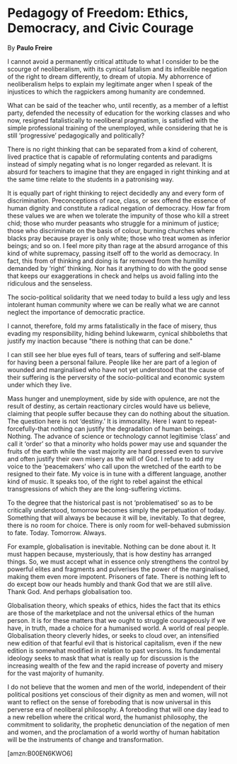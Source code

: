 Pedagogy of Freedom: Ethics, Democracy, and Civic Courage
=========================================================

By **Paulo Freire**

I cannot avoid a permanently critical attitude to what I consider to be the
scourge of neoliberalism, with its cynical fatalism and its inflexible negation
of the right to dream differently, to dream of utopia.  My abhorrence of
neoliberalism helps to explain my legitimate anger when I speak of the
injustices to which the ragpickers among humanity are condemned. 

What can be said of the teacher who, until recently, as a member of a leftist
party, defended the necessity of education for the working classes and who now,
resigned fatalistically to neoliberal pragmatism, is satisfied with the simple
professional training of the unemployed, while considering that he is still
‘progressive’ pedagogically and politically?

There is no right thinking that can be separated from a kind of coherent, lived
practice that is capable of reformulating contents and paradigms instead of
simply negating what is no longer regarded as relevant. It is absurd for
teachers to imagine that they are engaged in right thinking and at the same time
relate to the students in a patronising way.

It is equally part of right thinking to reject decidedly any and every form of
discrimination. Preconceptions of race, class, or sex offend the essence of
human dignity and constitute a radical negation of democracy. How far from these
values we are when we tolerate the impunity of those who kill a street chid;
those who murder peasants who struggle for a minimum of justice; those who
discriminate on the basis of colour, burning churches where blacks pray because
prayer is only white; those who treat women as inferior beings; and so on.  I
feel more pity than rage at the absurd arrogance of this kind of white
supremacy, passing itself off to the world as democracy.  In fact, this from of
thinking and doing is far removed from the humility demanded by ‘right’
thinking.  Nor has it anything to do with the good sense that keeps our
exaggerations in check and helps us avoid falling into the ridiculous and the
senseless. 

The socio-political solidarity that we need today to build a less ugly and less
intolerant human community where we can be really what we are cannot neglect the
importance of democratic practice. 

I cannot, therefore, fold my arms fatalistically in the face of misery, thus
evading my responsibility, hiding behind lukewarm, cynical shibboleths that
justify my inaction because "there is nothing that can be done."

I can still see her blue eyes full of tears, tears of suffering and self-blame
for having been a personal failure.  People like her are part of a legion of
wounded and marginalised who have not yet understood that the cause of their
suffering is the perversity of the socio-political and economic system under
which they live.  

Mass hunger and unemployment, side by side with opulence, are not the result of
destiny, as certain reactionary circles would have us believe, claiming that
people suffer because they can do nothing about the situation. The question here
is not ‘destiny.’ It is immorality. Here I want to repeat-forcefully-that
nothing can justify the degradation of human beings. Nothing. The advance of
science or technology cannot legitimise ‘class’ and call it ‘order’ so that a
minority who holds power may use and squander the fruits of the earth while the
vast majority are hard pressed even to survive and often justify their own
misery as the will of God. I refuse to add my voice to the ‘peacemakers’ who
call upon the wretched of the earth to be resigned to their fate. My voice is in
tune with a different language, another kind of music. It speaks too, of the
right to rebel against the ethical transgressions of which they are the
long-suffering victims.  

To the degree that the historical past is not ‘problematised’ so as to be
critically understood, tomorrow becomes simply the perpetuation of today.
Something that will always be because it will be, inevitably. To that degree,
there is no room for choice.  There is only room for well-behaved submission to
fate.  Today. Tomorrow. Always.

For example, globalisation is inevitable.  Nothing can be done about it. It must
happen because, mysteriously, that is how destiny has arranged things. So, we
must accept what in essence only strengthens the control by powerful elites and
fragments and pulverises the power of the marginalised, making them even more
impotent.  Prisoners of fate. There is nothing left to do except bow our heads
humbly and thank God that we are still alive.  Thank God.  And perhaps
globalisation too.  

Globalisation theory, which speaks of ethics, hides the fact that its ethics are
those of the marketplace and not the universal ethics of the human person.  It
is for these matters that we ought to struggle courageously if we have, in
truth, made a choice for a humanised world.  A world of real people.
Globalisation theory cleverly hides, or seeks to cloud over, an intensified new
edition of that fearful evil that is historical capitalism, even if the new
edition is somewhat modified in relation to past versions. Its fundamental
ideology seeks to mask that what is really up for discussion is the increasing
wealth of the few and the rapid increase of poverty and misery for the vast
majority of humanity.

I do not believe that the women and men of the world, independent of their
political positions yet conscious of their dignity as men and women, will not
want to reflect on the sense of foreboding that is now universal in this
perverse era of neoliberal philosophy. A foreboding that will one day lead to a
new rebellion where the critical word, the humanist philosophy, the commitment
to solidarity, the prophetic denunciation of the negation of men and women, and
the proclamation of a world worthy of human habitation will be the instruments
of change and transformation.  

[amzn:B00EN6KWO6]

